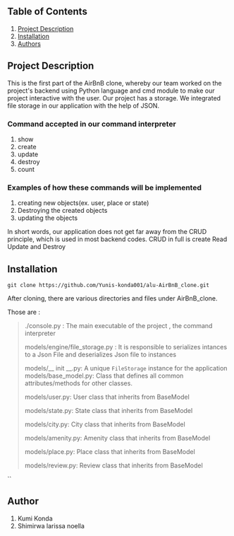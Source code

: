 
## Table of Contents

1. [Project Description](#project-description)
2.  [Installation](#installation)
3. [Authors](#authors)

## Project Description

This is the first part of the AirBnB clone, whereby our team worked on the project's backend using Python language and cmd module to make our project interactive with the user.
Our project has a storage. We integrated file storage in our application with the help of JSON.

### Command accepted in our command interpreter
1. show
2. create
3. update
4. destroy
5. count

### Examples of how these commands will be implemented
1. creating new objects(ex. user, place or state)
2. Destroying the created objects
3. updating the objects

In short words, our application does not get far away from the CRUD principle, which is used in most backend codes.
CRUD in full is create Read Update and Destroy


## Installation

```
git clone https://github.com/Yunis-konda001/alu-AirBnB_clone.git
```

After cloning, there are various directories and files under AirBnB_clone. 

Those are :
> ./console.py : The main executable of the project , the command interpreter
> 
> models/engine/file_storage.py : It is responsible to serializes intances to a Json File and deserializes Json file to instances
> 
> models/__ init __.py:  A unique `FileStorage` instance for the application
> models/base_model.py: Class that defines all common attributes/methods for other classes.
> 
> models/user.py: User class that inherits from BaseModel
> 
>models/state.py: State class that inherits from BaseModel
>
>models/city.py: City class that inherits from BaseModel
>
>models/amenity.py: Amenity class that inherits from BaseModel
>
>models/place.py: Place class that inherits from BaseModel
>
>models/review.py: Review class that inherits from BaseModel
>



``
## Author

1. Kumi Konda 
2. Shimirwa larissa noella


